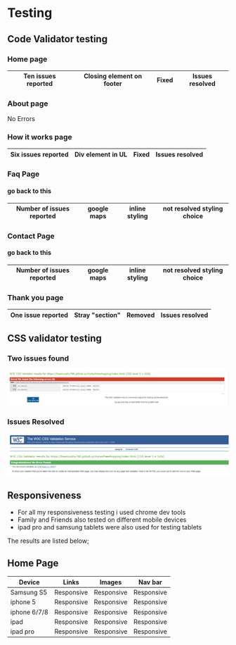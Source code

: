 # Testing 

## Code Validator testing 

### Home page 

|Ten issues reported| Closing element on footer | Fixed  | Issues resolved|
| ---               | ---                       | ---    | ---            |
### About page
No Errors

### How it works page
|Six issues reported| Div element in UL         | Fixed  | Issues resolved|
| ---               | ---                       | ---    | ---            |

### Faq Page
#### go back to this
|Number of issues reported| google maps | inline styling| not resolved styling choice|
| ---                     | ---         | ---    | ---                        |

### Contact Page 
#### go back to this
|Number of issues reported| google maps | inline styling| not resolved styling choice|
| ---                     | ---         | ---    | ---                        |

### Thank you page
|One issue reported| Stray "section" | Removed| Issues resolved|
| ---              | ---             | ---    | ---            |

## CSS validator testing
### Two issues found 
![cssvalidatorbefore](testing/testingimages/cssvalidatorbefore.PNG)
### Issues Resolved 
![cssvalidatorafter](testing/testingimages/cssvalidationafterfix.PNG)

## Responsiveness 

- For all my responsiveness testing i used chrome dev tools
- Family and Friends also tested on different mobile devices
- ipad pro and samsung tablets were also used for testing tablets

The results are listed below;
## Home Page
|Device     |Links      |Images     |Nav bar|
|---       |---        |---         | ---   |
|Samsung S5     |Responsive      |Responsive     | Responsive|
|iphone 5   |Responsive |Responsive |Responsive|
|iphone 6/7/8     |Responsive      |Responsive     |  Responsive     |
|ipad     |Responsive      |Responsive    |Responsive       |Responsive|
|ipad pro |Responsive      |Responsive    |Responsive       |Responsive|
